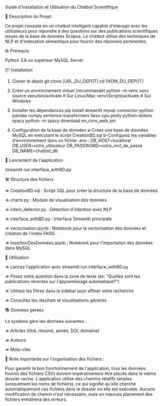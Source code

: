 Guide d'Installation et Utilisation du Chatbot Scientifique

📝 Description du Projet

Ce projet consiste en un chatbot intelligent capable d'interagir avec les utilisateurs pour répondre à des questions sur des publications scientifiques issues de la base de données Scopus. Le chatbot utilise des techniques de NLP et d'indexation sémantique pour fournir des réponses pertinentes.

⚙️ Prérequis

Python 3.8 ou supérieur
MySQL Server

📦 Installation

1. Cloner le dépôt
   git clone [URL_DU_DEPOT]
   cd [NOM_DU_DEPOT]

2. Créer un environnement virtuel (recommandé)
   python -m venv venv
   source venv/bin/activate # Sur Linux/Mac
   venv\Scripts\activate # Sur Windows

3. Installer les dépendances
   pip install streamlit mysql-connector-python pandas numpy sentence-transformers faiss-cpu plotly python-dotenv spacy
   python -m spacy download en_core_web_sm

4. Configuration de la base de données
   a-Créez une base de données MySQL en exécutant le script CreationBD.sql
   b-Configurez les variables d'environnement dans un fichier .env :
   DB_HOST=localhost
   DB_USER=votre_utilisateur
   DB_PASSWORD=votre_mot_de_passe
   DB_NAME=chatbot_db

🚀 Lancement de l'application

streamlit run interface_withBD.py

🛠 Structure des fichiers

=> CreationBD.sql : Script SQL pour créer la structure de la base de données

=> charts.py : Module de visualisation des données

=> intent_detector.py : Détection d'intention avec NLP

=> interface_withBD.py : Interface Streamlit principale

=> vectorisation.ipynb : Notebook pour la vectorisation des données et création de l'index FAISS

=> InsertionDesDonnées.ipynb : Notebook pour l'importation des données dans MySQL

🤖 Utilisation

=> Lancez l'application avec streamlit run interface_withBD.py

=> Posez votre question dans la zone de texte (ex: "Quelles sont les publications récentes sur l'apprentissage automatique?")

=> Utilisez les filtres dans la sidebar pour affiner votre recherche

=> Consultez les résultats et visualisations générés

📚 Données gérées

Le système gère les données suivantes :

=> Articles (titre, résumé, année, DOI, domaine)

=> Auteurs

=> Mots-clés

📌 Note importante sur l'organisation des fichiers :

Pour garantir le bon fonctionnement de l'application, tous les données fournis (les fichiers CSV) doivent impérativement être placés dans le même dossier racine. L'application utilise des chemins relatifs simples (uniquement les noms de fichiers), ce qui signifie qu'elle cherche automatiquement ces fichiers dans le dossier où elle est exécutée. Aucune modification de chemin n'est nécessaire, mais un mauvais placement des fichiers entraînera des erreurs.
